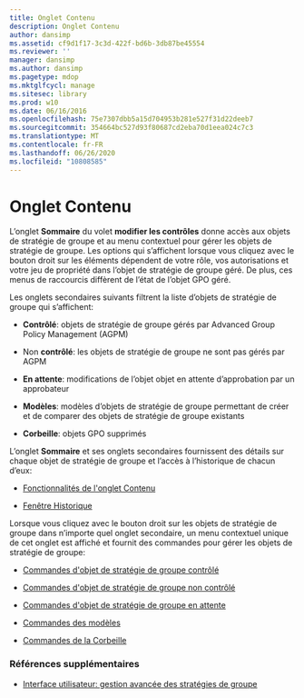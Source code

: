 ```yaml
---
title: Onglet Contenu
description: Onglet Contenu
author: dansimp
ms.assetid: cf9d1f17-3c3d-422f-bd6b-3db87be45554
ms.reviewer: ''
manager: dansimp
ms.author: dansimp
ms.pagetype: mdop
ms.mktglfcycl: manage
ms.sitesec: library
ms.prod: w10
ms.date: 06/16/2016
ms.openlocfilehash: 75e7307dbb5a15d704953b281e527f31d22deeb7
ms.sourcegitcommit: 354664bc527d93f80687cd2eba70d1eea024c7c3
ms.translationtype: MT
ms.contentlocale: fr-FR
ms.lasthandoff: 06/26/2020
ms.locfileid: "10808585"
---
```

# Onglet Contenu


L’onglet **Sommaire** du volet **modifier les contrôles** donne accès aux objets de stratégie de groupe et au menu contextuel pour gérer les objets de stratégie de groupe. Les options qui s’affichent lorsque vous cliquez avec le bouton droit sur les éléments dépendent de votre rôle, vos autorisations et votre jeu de propriété dans l’objet de stratégie de groupe géré. De plus, ces menus de raccourcis diffèrent de l’état de l’objet GPO géré.

Les onglets secondaires suivants filtrent la liste d’objets de stratégie de groupe qui s’affichent:

-   **Contrôlé**: objets de stratégie de groupe gérés par Advanced Group Policy Management (AGPM)

-   Non **contrôlé**: les objets de stratégie de groupe ne sont pas gérés par AGPM

-   **En attente**: modifications de l’objet objet en attente d’approbation par un approbateur

-   **Modèles**: modèles d’objets de stratégie de groupe permettant de créer et de comparer des objets de stratégie de groupe existants

-   **Corbeille**: objets GPO supprimés

L’onglet **Sommaire** et ses onglets secondaires fournissent des détails sur chaque objet de stratégie de groupe et l’accès à l’historique de chacun d’eux:

-   [Fonctionnalités de l'onglet Contenu](contents-tab-features-agpm40.md)

-   [Fenêtre Historique](history-window-agpm40.md)

Lorsque vous cliquez avec le bouton droit sur les objets de stratégie de groupe dans n’importe quel onglet secondaire, un menu contextuel unique de cet onglet est affiché et fournit des commandes pour gérer les objets de stratégie de groupe:

-   [Commandes d'objet de stratégie de groupe contrôlé](controlled-gpo-commands-agpm40.md)

-   [Commandes d'objet de stratégie de groupe non contrôlé](uncontrolled-gpo-commands-agpm40.md)

-   [Commandes d'objet de stratégie de groupe en attente](pending-gpo-commands-agpm40.md)

-   [Commandes des modèles](template-commands-agpm40.md)

-   [Commandes de la Corbeille](recycle-bin-commands-agpm40.md)

### Références supplémentaires

-   [Interface utilisateur: gestion avancée des stratégies de groupe](user-interface-advanced-group-policy-management-agpm40.md)

 

 





